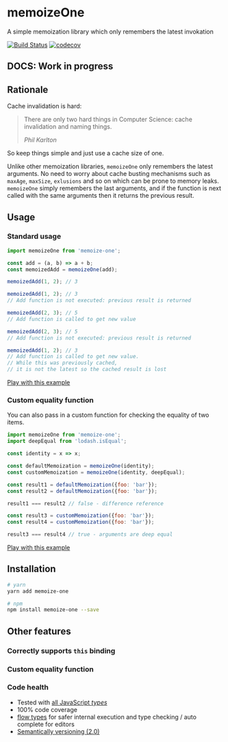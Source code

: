 # memoizeOne

A simple memoization library which only remembers the latest invokation

[![Build Status](https://travis-ci.org/alexreardon/memoize-one.svg?branch=master)](https://travis-ci.org/alexreardon/memoize-one)
[![codecov](https://codecov.io/gh/alexreardon/memoize-one/branch/master/graph/badge.svg)](https://codecov.io/gh/alexreardon/memoize-one)

## DOCS: Work in progress

## Rationale

Cache invalidation is hard:

> There are only two hard things in Computer Science: cache invalidation and naming things.
>
> *Phil Karlton*

So keep things simple and just use a cache size of one.

Unlike other memoization libraries, `memoizeOne` only remembers the latest arguments. No need to worry about cache busting mechanisms such as `maxAge`, `maxSize`, `exlusions` and so on which can be prone to memory leaks. `memoizeOne` simply remembers the last arguments, and if the function is next called with the same arguments then it returns the previous result.


## Usage

### Standard usage

```js
import memoizeOne from 'memoize-one';

const add = (a, b) => a + b;
const memoizedAdd = memoizeOne(add);

memoizedAdd(1, 2); // 3

memoizedAdd(1, 2); // 3
// Add function is not executed: previous result is returned

memoizedAdd(2, 3); // 5
// Add function is called to get new value

memoizedAdd(2, 3); // 5
// Add function is not executed: previous result is returned

memoizedAdd(1, 2); // 3
// Add function is called to get new value.
// While this was previously cached,
// it is not the latest so the cached result is lost
```
[Play with this example](http://www.webpackbin.com/NkCiYkz_M)

### Custom equality function
You can also pass in a custom function for checking the equality of two items.

```js
import memoizeOne from 'memoize-one';
import deepEqual from 'lodash.isEqual';

const identity = x => x;

const defaultMemoization = memoizeOne(identity);
const customMemoization = memoizeOne(identity, deepEqual);

const result1 = defaultMemoization({foo: 'bar'});
const result2 = defaultMemoization({foo: 'bar'});

result1 === result2 // false - difference reference

const result3 = customMemoization({foo: 'bar'});
const result4 = customMemoization({foo: 'bar'});

result3 === result4 // true - arguments are deep equal
```
[Play with this example](http://www.webpackbin.com/NJW-tJMdf)

## Installation

```bash
# yarn
yarn add memoize-one

# npm
npm install memoize-one --save
```

## Other features

### Correctly supports `this` binding

### Custom equality function

### Code health

- Tested with [all JavaScript *types*](https://github.com/getify/You-Dont-Know-JS/blob/master/types%20%26%20grammar/ch1.md)
- 100% code coverage
- [flow types](http://flowtype.org) for safer internal execution and type checking / auto complete for editors
- [Semantically versioning (2.0)](http://semver.org/)